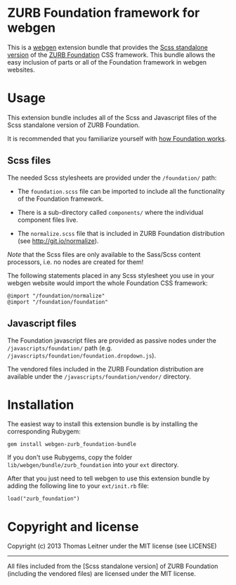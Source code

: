 # ZURB Foundation framework for webgen

This is a [webgen] extension bundle that provides the [Scss standalone
version][1] of the [ZURB Foundation][2] CSS framework. This bundle
allows the easy inclusion of parts or all of the Foundation framework in
webgen websites.

[webgen]: http://webgen.gettalong.org
[1]: https://github.com/zurb/foundation/tree/scss-standalone
[2]: http://foundation.zurb.com/


# Usage

This extension bundle includes all of the Scss and Javascript files of
the Scss standalone version of ZURB Foundation.

It is recommended that you familiarize yourself with [how Foundation
works][doc].


## Scss files

The needed Scss stylesheets are provided under the `/foundation/` path:

* The `foundation.scss` file can be imported to include all the
  functionality of the Foundation framework.

* There is a sub-directory called `components/` where the individual
  component files live.

* The `normalize.scss` file that is included in ZURB Foundation
  distribution (see <http://git.io/normalize>).

*Note* that the Scss files are only available to the Sass/Scss content
processors, i.e. no nodes are created for them!

The following statements placed in any Scss stylesheet you use in your
webgen website would import the whole Foundation CSS framework:

    @import "/foundation/normalize"
    @import "/foundation/foundation"


[doc]: http://foundation.zurb.com/docs/index.html


## Javascript files

The Foundation javascript files are provided as passive nodes under the
`/javascripts/foundation/` path (e.g.
`/javascripts/foundation/foundation.dropdown.js`).

The vendored files included in the ZURB Foundation distribution are
available under the `/javascripts/foundation/vendor/` directory.


# Installation

The easiest way to install this extension bundle is by installing the
corresponding Rubygem:

    gem install webgen-zurb_foundation-bundle

If you don't use Rubygems, copy the folder
`lib/webgen/bundle/zurb_foundation` into your `ext` directory.

After that you just need to tell webgen to use this extension bundle by
adding the following line to your `ext/init.rb` file:

    load("zurb_foundation")


# Copyright and license

Copyright (c) 2013 Thomas Leitner under the MIT license (see LICENSE)

* * *

All files included from the [Scss standalone version] of ZURB Foundation
(including the vendored files) are licensed under the MIT license.

